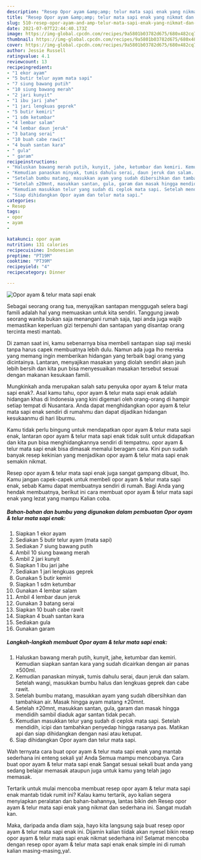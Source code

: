 ```yaml
---
description: "Resep Opor ayam &amp;amp; telur mata sapi enak yang nikmat dan Mudah Dibuat"
title: "Resep Opor ayam &amp;amp; telur mata sapi enak yang nikmat dan Mudah Dibuat"
slug: 510-resep-opor-ayam-and-amp-telur-mata-sapi-enak-yang-nikmat-dan-mudah-dibuat
date: 2021-07-07T22:44:40.173Z
image: https://img-global.cpcdn.com/recipes/9a5801b03782d675/680x482cq70/opor-ayam-telur-mata-sapi-enak-foto-resep-utama.jpg
thumbnail: https://img-global.cpcdn.com/recipes/9a5801b03782d675/680x482cq70/opor-ayam-telur-mata-sapi-enak-foto-resep-utama.jpg
cover: https://img-global.cpcdn.com/recipes/9a5801b03782d675/680x482cq70/opor-ayam-telur-mata-sapi-enak-foto-resep-utama.jpg
author: Jessie Russell
ratingvalue: 4.1
reviewcount: 13
recipeingredient:
- "1 ekor ayam"
- "5 butir telur ayam mata sapi"
- "7 siung bawang putih"
- "10 siung bawang merah"
- "2 jari kunyit"
- "1 ibu jari jahe"
- "1 jari lengkuas geprek"
- "5 butir kemiri"
- "1 sdm ketumbar"
- "4 lembar salam"
- "4 lembar daun jeruk"
- "3 batang serai"
- "10 buah cabe rawit"
- "4 buah santan kara"
- " gula"
- " garam"
recipeinstructions:
- "Haluskan bawang merah putih, kunyit, jahe, ketumbar dan kemiri. Kemudian siapkan santan kara yang sudah dicairkan dengan air panas ±500ml."
- "Kemudian panaskan minyak, tumis dahulu serai, daun jeruk dan salam. Setelah wangi, masukkan bumbu halus dan lengkuas geprek dan cabe rawit."
- "Setelah bumbu matang, masukkan ayam yang sudah dibersihkan dan tambahkan air. Masak hingga ayam matang ±20mnt."
- "Setelah ±20mnt, masukkan santan, gula, garam dan masak hingga mendidih sambil diaduk agar santan tidak pecah."
- "Kemudian masukkan telur yang sudah di ceplok mata sapi. Setelah mendidih, icipi dan tambahkan penyedap hingga rasanya pas. Matikan api dan siap dihidangkan dengan nasi atau ketupat."
- "Siap dihidangkan Opor ayam dan telur mata sapi."
categories:
- Resep
tags:
- opor
- ayam
- 

katakunci: opor ayam  
nutrition: 131 calories
recipecuisine: Indonesian
preptime: "PT19M"
cooktime: "PT39M"
recipeyield: "4"
recipecategory: Dinner

---
```



![Opor ayam &amp; telur mata sapi enak](https://img-global.cpcdn.com/recipes/9a5801b03782d675/680x482cq70/opor-ayam-telur-mata-sapi-enak-foto-resep-utama.jpg)

Sebagai seorang orang tua, menyajikan santapan menggugah selera bagi famili adalah hal yang memuaskan untuk kita sendiri. Tanggung jawab seorang  wanita bukan saja menangani rumah saja, tapi anda juga wajib memastikan keperluan gizi terpenuhi dan santapan yang disantap orang tercinta mesti mantab.

Di zaman  saat ini, kamu sebenarnya bisa membeli santapan siap saji meski tanpa harus capek membuatnya lebih dulu. Namun ada juga lho mereka yang memang ingin memberikan hidangan yang terbaik bagi orang yang dicintainya. Lantaran, menyajikan masakan yang diolah sendiri akan jauh lebih bersih dan kita pun bisa menyesuaikan masakan tersebut sesuai dengan makanan kesukaan famili. 



Mungkinkah anda merupakan salah satu penyuka opor ayam &amp; telur mata sapi enak?. Asal kamu tahu, opor ayam &amp; telur mata sapi enak adalah hidangan khas di Indonesia yang kini digemari oleh orang-orang di hampir setiap tempat di Nusantara. Anda dapat menghidangkan opor ayam &amp; telur mata sapi enak sendiri di rumahmu dan dapat dijadikan hidangan kesukaanmu di hari liburmu.

Kamu tidak perlu bingung untuk mendapatkan opor ayam &amp; telur mata sapi enak, lantaran opor ayam &amp; telur mata sapi enak tidak sulit untuk didapatkan dan kita pun bisa menghidangkannya sendiri di tempatmu. opor ayam &amp; telur mata sapi enak bisa dimasak memalui beragam cara. Kini pun sudah banyak resep kekinian yang menjadikan opor ayam &amp; telur mata sapi enak semakin nikmat.

Resep opor ayam &amp; telur mata sapi enak juga sangat gampang dibuat, lho. Kamu jangan capek-capek untuk membeli opor ayam &amp; telur mata sapi enak, sebab Kamu dapat membuatnya sendiri di rumah. Bagi Anda yang hendak membuatnya, berikut ini cara membuat opor ayam &amp; telur mata sapi enak yang lezat yang mampu Kalian coba.

<!--inarticleads1-->

##### Bahan-bahan dan bumbu yang digunakan dalam pembuatan Opor ayam &amp; telur mata sapi enak:

1. Siapkan 1 ekor ayam
1. Sediakan 5 butir telur ayam (mata sapi)
1. Sediakan 7 siung bawang putih
1. Ambil 10 siung bawang merah
1. Ambil 2 jari kunyit
1. Siapkan 1 ibu jari jahe
1. Sediakan 1 jari lengkuas geprek
1. Gunakan 5 butir kemiri
1. Siapkan 1 sdm ketumbar
1. Gunakan 4 lembar salam
1. Ambil 4 lembar daun jeruk
1. Gunakan 3 batang serai
1. Siapkan 10 buah cabe rawit
1. Siapkan 4 buah santan kara
1. Sediakan  gula
1. Gunakan  garam




<!--inarticleads2-->

##### Langkah-langkah membuat Opor ayam &amp; telur mata sapi enak:

1. Haluskan bawang merah putih, kunyit, jahe, ketumbar dan kemiri. Kemudian siapkan santan kara yang sudah dicairkan dengan air panas ±500ml.
1. Kemudian panaskan minyak, tumis dahulu serai, daun jeruk dan salam. Setelah wangi, masukkan bumbu halus dan lengkuas geprek dan cabe rawit.
1. Setelah bumbu matang, masukkan ayam yang sudah dibersihkan dan tambahkan air. Masak hingga ayam matang ±20mnt.
1. Setelah ±20mnt, masukkan santan, gula, garam dan masak hingga mendidih sambil diaduk agar santan tidak pecah.
1. Kemudian masukkan telur yang sudah di ceplok mata sapi. Setelah mendidih, icipi dan tambahkan penyedap hingga rasanya pas. Matikan api dan siap dihidangkan dengan nasi atau ketupat.
1. Siap dihidangkan Opor ayam dan telur mata sapi.




Wah ternyata cara buat opor ayam &amp; telur mata sapi enak yang mantab sederhana ini enteng sekali ya! Anda Semua mampu mencobanya. Cara buat opor ayam &amp; telur mata sapi enak Sangat sesuai sekali buat anda yang sedang belajar memasak ataupun juga untuk kamu yang telah jago memasak.

Tertarik untuk mulai mencoba membuat resep opor ayam &amp; telur mata sapi enak mantab tidak rumit ini? Kalau kamu tertarik, ayo kalian segera menyiapkan peralatan dan bahan-bahannya, lantas bikin deh Resep opor ayam &amp; telur mata sapi enak yang nikmat dan sederhana ini. Sangat mudah kan. 

Maka, daripada anda diam saja, hayo kita langsung saja buat resep opor ayam &amp; telur mata sapi enak ini. Dijamin kalian tiidak akan nyesel bikin resep opor ayam &amp; telur mata sapi enak nikmat sederhana ini! Selamat mencoba dengan resep opor ayam &amp; telur mata sapi enak enak simple ini di rumah kalian masing-masing,ya!.

